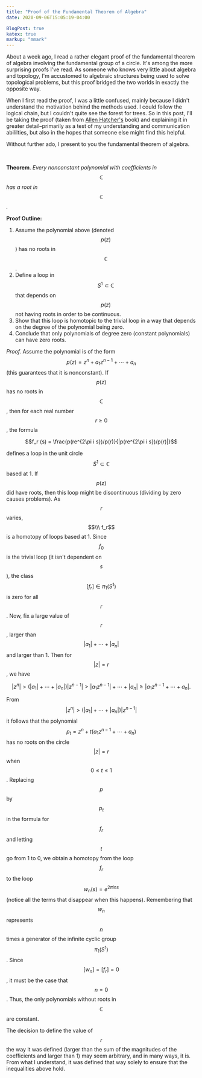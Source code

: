 ```yaml
---
title: "Proof of the Fundamental Theorem of Algebra"
date: 2020-09-06T15:05:19-04:00

BlogPost: true
katex: true
markup: "mmark"
---
```


About a week ago, I read a rather elegant proof of the fundamental theorem of algebra involving the fundamental group of a circle. It's among the more surprising proofs I've read. As someone who knows very little about algebra and topology, I'm accustomed to algebraic structures being used to solve topological problems, but this proof bridged the two worlds in exactly the opposite way.

When I first read the proof, I was a little confused, mainly because I didn't understand the motivation behind the methods used. I could follow the logical chain, but I couldn't quite see the forest for trees. So in this post, I'll be taking the proof (taken from [Allen Hatcher's](https://pi.math.cornell.edu/~hatcher/AT/AT.pdf) book) and explaining it in greater detail–primarily as a test of my understanding and communication abililties, but also in the hopes that someone else might find this helpful. 

Without further ado, I present to you the fundamental theorem of algebra. 

<br>

**Theorem**. *Every nonconstant polynomial with coefficients in $$\mathbb{C}$$ has a root in $$\mathbb{C}$$.*

**Proof Outline:** 
1. Assume the polynomial above (denoted $$p(z)$$) has no roots in $$\mathbb{C}$$. 
2. Define a loop in $$S^1 \subset \mathbb{C}$$ that depends on $$p(z)$$ not having roots in order to be continuous.
3. Show that this loop is homotopic to the trivial loop in a way that depends on the degree of the polynomial being zero. 
4. Conclude that only polynomials of degree zero (constant polynomials) can have zero roots. 

*Proof.* Assume the polynomial is of the form $$p(z) = z^n + a_1 z^{n-1} + \cdots + a_n$$ (this guarantees that it is nonconstant). If $$p(z)$$ has no roots in $$\mathbb{C}$$, then for each real number $$r \geq 0$$, the formula 

$$f_r (s) = \frac{p(re^{2\pi i s})/p(r)}{|p(re^{2\pi i s})/p(r)|}$$

defines a loop in the unit circle $$S^1 \subset \mathbb{C}$$ based at 1. If $$p(z)$$ did have roots, then this loop might be discontinuous (dividing by zero causes problems). As $$r$$ varies, $$\\\ f_r$$ is a homotopy of loops based at 1. Since $$f_0$$ is the trivial loop (it isn't dependent on $$s$$), the class $$[f_r] \in \pi_1 (S^1)$$ is zero for all $$r$$. Now, fix a large value of $$r$$, larger than $$|a_1| + \cdots + |a_n|$$ and larger than 1. Then for $$|z| = r$$, we have 

$$|z^n| > (|a_1| + \cdots + |a_n|)|z^{n-1}| > |a_1 z^{n-1}| + \cdots + |a_n| \geq |a_1 z^{n-1} + \cdots + a_n|.$$

From $$|z^n| > (|a_1| + \cdots + |a_n|)|z^{n-1}|$$ it follows that the polynomial $$p_t = z^n + t(a_1 z^{n-1} + \cdots + a_n)$$ has no roots on the circle $$|z| = r$$ when $$0 \leq t \leq 1$$. Replacing $$p$$ by $$p_t$$ in the formula for $$f_r$$ and letting $$t$$ go from 1 to 0, we obtain a homotopy from the loop $$f_r$$ to the loop $$w_n (s) = e^{2\pi i n s}$$ (notice all the terms that disappear when this happens). Remembering that $$w_n$$ represents $$n$$ times a generator of the infinite cyclic group $$\pi_1 (S^1)$$. Since $$[w_n] = [f_r] = 0$$, it must be the case that $$n=0$$. Thus, the  only polynomials without roots in $$\mathbb{C}$$ are constant. 

$$\tag*{$\blacksquare$}$$

The decision to define the value of $$r$$ the way it was defined (larger than the sum of the magnitudes of the coefficients and larger than 1) may seem arbitrary, and in many ways, it is. From what I understand, it was defined that way solely to ensure that the inequalities above hold.